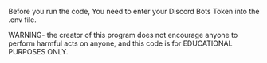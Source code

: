 Before you run the code, You need to enter your Discord Bots Token into the .env file.

WARNING- the creator of this program does not encourage anyone to perform harmful acts on anyone, and this code is for EDUCATIONAL PURPOSES ONLY.
